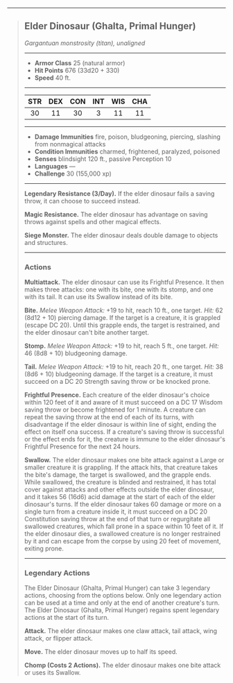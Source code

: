 ***
> ## Elder Dinosaur (Ghalta, Primal Hunger)
> *Gargantuan monstrosity (titan), unaligned*
> 
> ***
> 
> - **Armor Class** 25 (natural armor)
> - **Hit Points** 676 (33d20 + 330)
> - **Speed** 40 ft.
> 
> ***
> 
> |STR|DEX|CON|INT|WIS|CHA|
> |:---:|:---:|:---:|:---:|:---:|:---:|
> |30|11|30|3|11|11|
> 
> ***
> 
> - **Damage Immunities** fire, poison, bludgeoning, piercing, slashing from nonmagical attacks
> - **Condition Immunities** charmed, frightened, paralyzed, poisoned
> - **Senses** blindsight 120 ft., passive Perception 10
> - **Languages** —
> - **Challenge** 30 (155,000 xp)
> 
> ***
> 
> **Legendary Resistance (3/Day).** If the elder dinosaur fails a saving throw, it can choose to succeed instead.
> 
> **Magic Resistance.** The elder dinosaur has advantage on saving throws against spells and other magical effects.
> 
> **Siege Monster.** The elder dinosaur deals double damage to objects and structures.
> 
> ***
> 
> ### Actions
> **Multiattack.** The elder dinosaur can use its Frightful Presence. It then makes three attacks: one with its bite, one with its stomp, and one with its tail. It can use its Swallow instead of its bite.
> 
> **Bite.** *Melee Weapon Attack:* +19 to hit, reach 10 ft., one target. *Hit:* 62 (8d12 + 10) piercing damage. If the target is a creature, it is grappled (escape DC 20). Until this grapple ends, the target is restrained, and the elder dinosaur can't bite another target.
> 
> **Stomp.** *Melee Weapon Attack:* +19 to hit, reach 5 ft., one target. *Hit:* 46 (8d8 + 10) bludgeoning damage.
> 
> **Tail.** *Melee Weapon Attack:* +19 to hit, reach 20 ft., one target. *Hit:* 38 (8d6 + 10) bludgeoning damage. If the target is a creature, it must succeed on a DC 20 Strength saving throw or be knocked prone.
> 
> **Frightful Presence.** Each creature of the elder dinosaur's choice within 120 feet of it and aware of it must succeed on a DC 17 Wisdom saving throw or become frightened for 1 minute. A creature can repeat the saving throw at the end of each of its turns, with disadvantage if the elder dinosaur is within line of sight, ending the effect on itself ona success. If a creature's saving throw is successful or the effect ends for it, the creature is immune to the elder dinosaur's Frightful Presence for the next 24 hours.
> 
> **Swallow.** The elder dinosaur makes one bite attack against a Large or smaller creature it is grappling. If the attack hits, that creature takes the bite's damage, the target is swallowed, and the grapple ends. While swallowed, the creature is blinded and restrained, it has total cover against attacks and other effects outside the elder dinosaur, and it takes 56 (16d6) acid damage at the start of each of the elder dinosaur's turns. If the elder dinosaur takes 60 damage or more on a single turn from a creature inside it, it must succeed on a DC 20 Constitution saving throw at the end of that turn or regurgitate all swallowed creatures, which fall prone in a space within 10 feet of it. If the elder dinosaur dies, a swallowed creature is no longer restrained by it and can escape from the corpse by using 20 feet of movement, exiting prone.
> 
> ***
> 
> ### Legendary Actions
> The Elder Dinosaur (Ghalta, Primal Hunger) can take 3 legendary actions, choosing from the options below. Only one legendary action can be used at a time and only at the end of another creature's turn. The Elder Dinosaur (Ghalta, Primal Hunger) regains spent legendary actions at the start of its turn.
> 
> **Attack.** The elder dinosaur makes one claw attack, tail attack, wing attack, or flipper attack.
> 
> **Move.** The elder dinosaur moves up to half its speed.
> 
> **Chomp (Costs 2 Actions).** The elder dinosaur makes one bite attack or uses its Swallow.